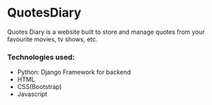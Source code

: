 # QuotesDiary

Quotes Diary is a website built to store and manage quotes from your favourite movies, tv shows, etc. 

### Technologies used:
  - Python: Django Framework for backend
  - HTML
  - CSS(Bootstrap)
  - Javascript
